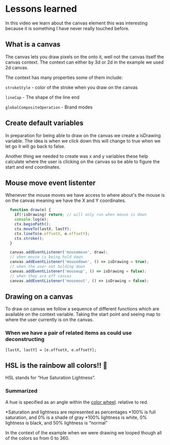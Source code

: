 # Lessons learned

In this video we learn about the canvas element this was interesting because it is something I have never really touched before.

## What is a canvas

The canvas lets you draw pixels on the onto it, well not the canvas itself the canvas context. The context can either by 3d or 2d in the example we used 2d canvas.

The context has many properties some of them include:

`strokeStyle` - color of the stroke when you draw on the canvas

`lineCap` - The shape of the line end

`globalCompositeOperation` - Brand modes

## Create default variables

In preparation for being able to draw on the canvas we create a isDrawing variable. The idea is when we click down this will change to true when we let go it will go back to false.

Another thing we needed to create was x and y variables these help calculate where the user is clicking on the canvas so be able to figure the start and end coordinates.

## Mouse move event listenter

Whenever the mouse moves we have access to where about's the mouse is on the canvas meaning we have the X and Y coordinates.

```javascript
  function draw(e) {
    if(!isDrawing) return; // will only run when mouse is down
    console.log(e);
    ctx.beginPath();
    ctx.moveTo(lastX, lastY);
    ctx.lineTo(e.offsetX, e.offsetY);
    ctx.stroke();
  }

  canvas.addEventListener('mousemove', draw);
  // when mouse is being hold down
  canvas.addEventListener('mousedown', () => isDrawing = true);
  // when the user not holding down
  canvas.addEventListener('mouseup', () => isDrawing = false);
  // when they are off canvas
  canvas.addEventListener('mouseout', () => isDrawing = false);
```

## Drawing on a canvas

To draw on canvas we follow a sequence of different functions which are available on the context variable. Taking the start point and seeing map to where the user currently is on the canvas.

### When we have a pair of related items as could use deconstructing

`[lastX, lastY] = [e.offsetX, e.offsetY];`

## HSL is the rainbow  all colors!! 🌈

HSL stands for “Hue Saturation Lightness”.

### Summarized

A hue is specified as an angle within the [color wheel](https://codropspz-tympanus.netdna-ssl.com/codrops/wp-content/uploads/2015/01/hsl-color-wheel.png "color wheel"). relative to red.

*Saturation and lightness are represented as percentages
*100% is full saturation, and 0% is a shade of gray
*100% lightness is white, 0% lightness is black, and 50% lightness is “normal”

In the context of the example when we were drawing we looped though all of the colors so from 0 to 360.
